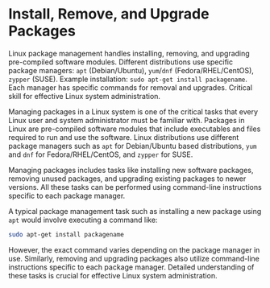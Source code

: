 # Install, Remove, and Upgrade Packages

Linux package management handles installing, removing, and upgrading pre-compiled software modules. Different distributions use specific package managers: `apt` (Debian/Ubuntu), `yum`/`dnf` (Fedora/RHEL/CentOS), `zypper` (SUSE). Example installation: `sudo apt-get install packagename`. Each manager has specific commands for removal and upgrades. Critical skill for effective Linux system administration.

Managing packages in a Linux system is one of the critical tasks that every Linux user and system administrator must be familiar with. Packages in Linux are pre-compiled software modules that include executables and files required to run and use the software. Linux distributions use different package managers such as `apt` for Debian/Ubuntu based distributions, `yum` and `dnf` for Fedora/RHEL/CentOS, and `zypper` for SUSE. 

Managing packages includes tasks like installing new software packages, removing unused packages, and upgrading existing packages to newer versions. All these tasks can be performed using command-line instructions specific to each package manager. 

A typical package management task such as installing a new package using `apt` would involve executing a command like:

```bash
sudo apt-get install packagename
```

However, the exact command varies depending on the package manager in use. Similarly, removing and upgrading packages also utilize command-line instructions specific to each package manager. Detailed understanding of these tasks is crucial for effective Linux system administration.